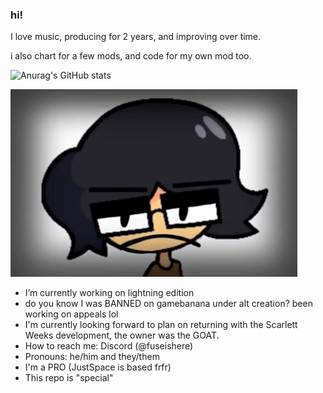 ### hi!

I love music, producing for 2 years, and improving over time.

i also chart for a few mods, and code for my own mod too.

![Anurag's GitHub stats](https://github-readme-stats.vercel.app/api?username=FuseIsHere813&show_icons=true&theme=radical)

![HAHAHA!](shred.PNG)

- I’m currently working on lightning edition
- do you know I was BANNED on gamebanana under alt creation? been working on appeals lol
- I'm currently looking forward to plan on returning with the Scarlett Weeks development, the owner was the GOAT.
- How to reach me: Discord (@fuseishere)
- Pronouns: he/him and they/them
- I'm a PRO (JustSpace is based frfr)
- This repo is "special"
